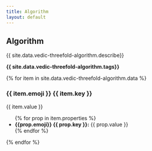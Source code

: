 ```yaml
---
title: Algorithm
layout: default
---
```


## Algorithm

<p>{{ site.data.vedic-threefold-algorithm.describe}}</p>

<p><strong>{{ site.data.vedic-threefold-algorithm.tags}}</strong></p>

{% for item in site.data.vedic-threefold-algorithm.data %}
  <h3>{{ item.emoji }} {{ item.key }}</h3>
  <p>{{ item.value }}</p>
  <ul>
  {% for prop in item.properties %}
    <li><strong>{{prop.emoji}} {{ prop.key }}:</strong> {{ prop.value }}</li>
  {% endfor %}
  </ul>
{% endfor %}
